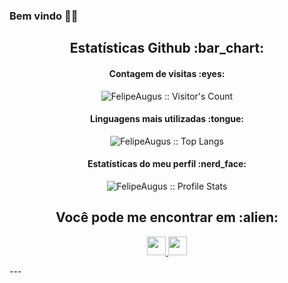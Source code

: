 ### Bem vindo 👋😄
<!-- 
TECNOLOGIAS  
<h2 align="center">My stack :man_technologist:</h2>

<p align="center">Tools that I use on a daily basis, or that I've used or worked (either much or a bit) with on the past</p>
<p align="center">
  <a href="https://stackshare.io/anhello/my-personal-stack">
    <img src="http://img.shields.io/badge/tech-stack-0690fa.svg?style=flat" alt="AnhellO :: StackShare" />
  </a>
</p>
-->

<!-- GITUB -->
<h2 align="center">Estatísticas Github :bar_chart:</h2>

<h4 align="center">Contagem de visitas :eyes:</h4>

<p align="center"><img src="https://profile-counter.glitch.me/%7BFelipeAugus%7D/count.svg" alt="FelipeAugus :: Visitor's Count" /></p>

<h4 align="center">Linguagens mais utilizadas :tongue:</h4>

<p align="center"><img src="https://github-readme-stats.vercel.app/api/top-langs/?username=FelipeAugus&langs_count=10&theme=algolia&layout=compact" alt="FelipeAugus :: Top Langs" /></p>

<h4 align="center">Estatísticas do meu perfil :nerd_face:</h4>

<p align="center"><img src="https://github-readme-stats.vercel.app/api?username=FelipeAugus&show_icons=true&theme=algolia" alt="FelipeAugus :: Profile Stats" /></p>

<!-- REDES SOCIAIS --> 
<h2 align="center">Você pode me encontrar em :alien:</h2>

<p align="center">
  <a href="https://www.linkedin.com/in/felipe-augusto-souza-aa76831b1/" target="_blank">
    <img src="https://img.shields.io/badge/%20-LinkedIn-blue" height="30">
  </a>
  <a href="https://www.instagram.com/a_felip3/" target="_blank">
    <img src="https://img.shields.io/badge/%20-Instagram-orange" height="30">
  </a>
</p>
---
